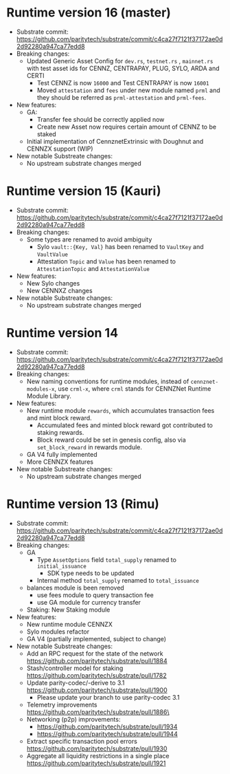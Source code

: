 # Runtime version 16 (master)
- Substrate commit: https://github.com/paritytech/substrate/commit/c4ca27f7121f37172ae0d2d92280a947ca77edd8
- Breaking changes:
	- Updated Generic Asset Config for `dev.rs`, `testnet.rs` , `mainnet.rs` with test asset ids for CENNZ, CENTRAPAY, PLUG, SYLO, ARDA and CERTI
		- Test CENNZ is now `16000` and Test CENTRAPAY is now `16001`
		- Moved `attestation` and `fees` under new module named `prml` and they should be referred as `prml-attestation`
and `prml-fees`.
- New features:
	- GA:
		- Transfer fee should be correctly applied now
		- Create new Asset now requires certain amount of CENNZ to be staked
	- Initial implementation of CennznetExtrinsic with Doughnut and CENNZX support (WIP)
- New notable Substreate changes:
	- No upstream substrate changes merged

# Runtime version 15 (Kauri)
- Substrate commit: https://github.com/paritytech/substrate/commit/c4ca27f7121f37172ae0d2d92280a947ca77edd8
- Breaking changes:
	- Some types are renamed to avoid ambiguity
		- Sylo `vault::{Key, Val}` has been renamed to `VaultKey` and `VaultValue`
		- Attestation `Topic` and `Value` has been renamed to `AttestationTopic` and `AttestationValue`
- New features:
	- New Sylo changes
	- New CENNXZ changes
- New notable Substreate changes:
	- No upstream substrate changes merged

# Runtime version 14
- Substrate commit: https://github.com/paritytech/substrate/commit/c4ca27f7121f37172ae0d2d92280a947ca77edd8
- Breaking changes:
	- New naming conventions for runtime modules, instead of `cennznet-modules-x`, use `crml-x`, where `crml` stands for CENNZNet Runtime Module Library.
- New features:
	- New runtime module `rewards`, which accumulates transaction fees and mint block reward.
		- Accumulated fees and minted block reward got contributed to staking rewards.
		- Block reward could be set in genesis config, also via `set_block_reward` in rewards module.
	- GA V4 fully implemented
	- More CENNZX features
- New notable Substreate changes:
	- No upstream substrate changes merged

# Runtime version 13 (Rimu)
- Substrate commit: https://github.com/paritytech/substrate/commit/c4ca27f7121f37172ae0d2d92280a947ca77edd8
- Breaking changes:
	- GA
		- Type `AssetOptions` field `total_supply` renamed to `initial_issuance`
			- SDK type needs to be updated
		- Internal method `total_supply` renamed to `total_issuance`
	- balances module is been removed
		- use fees module to query transaction fee
		- use GA module for currency transfer
	- Staking: New Staking module
- New features:
	- New runtime module CENNZX
	- Sylo modules refactor
	- GA V4 (partially implemented, subject to change)
- New notable Substreate changes:
	- Add an RPC request for the state of the network https://github.com/paritytech/substrate/pull/1884
	- Stash/controller model for staking https://github.com/paritytech/substrate/pull/1782
	- Update parity-codec/-derive to 3.1 https://github.com/paritytech/substrate/pull/1900
		- Please update your branch to use parity-codec 3.1
	- Telemetry improvements https://github.com/paritytech/substrate/pull/1886\
	- Networking (p2p) improvements:
		- https://github.com/paritytech/substrate/pull/1934
		- https://github.com/paritytech/substrate/pull/1944
	- Extract specific transaction pool errors https://github.com/paritytech/substrate/pull/1930
	- Aggregate all liquidity restrictions in a single place https://github.com/paritytech/substrate/pull/1921
